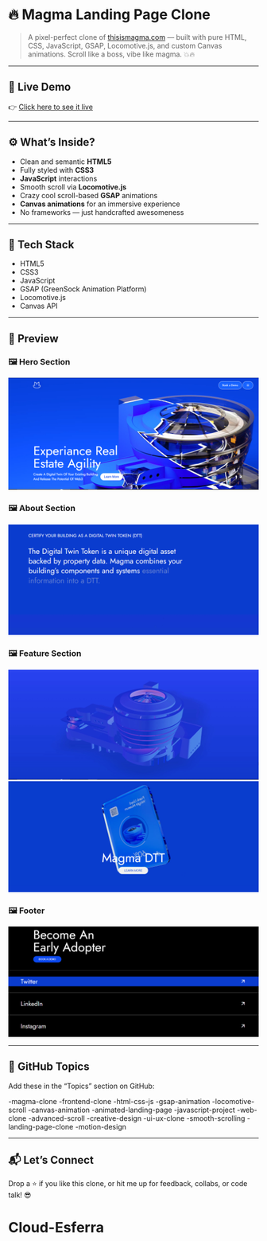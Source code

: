 # 🔥 Magma Landing Page Clone

> A pixel-perfect clone of [thisismagma.com](https://thisismagma.com/) — built with pure HTML, CSS, JavaScript, GSAP, Locomotive.js, and custom Canvas animations. Scroll like a boss, vibe like magma. 💥🔥

---

## 🚀 Live Demo

👉 [Click here to see it live](https://kahkasha17.github.io/thisismagma-clone/)  

---

## ⚙️ What’s Inside?

- Clean and semantic **HTML5**
- Fully styled with **CSS3**
- **JavaScript** interactions
- Smooth scroll via **Locomotive.js**
- Crazy cool scroll-based **GSAP** animations
- **Canvas animations** for an immersive experience
- No frameworks — just handcrafted awesomeness

---

## 🧠 Tech Stack

- HTML5
- CSS3
- JavaScript
- GSAP (GreenSock Animation Platform)
- Locomotive.js
- Canvas API

---

## 📸 Preview

<!-- Option 1: Markdown-style preview -->
### 🖼️ Hero Section  
![Hero](assets/hero.PNG)

### 🖼️ About Section  
![About](assets/about.PNG)

### 🖼️ Feature Section  
![Features](assets/feature.PNG)
![Features](assets/feature2.PNG)

### 🖼️ Footer  
![Footer](assets/footer.PNG)

<!-- Option 2: Row layout using HTML -->
<!--
<h3>📸 Preview</h3>

<p float="left">
  <img src="assets/hero.png" width="30%" />
  <img src="assets/scroll.png" width="30%" />
  <img src="assets/footer.png" width="30%" />
</p>
-->

---

## 🔖 GitHub Topics

Add these in the “Topics” section on GitHub:

-magma-clone
-frontend-clone
-html-css-js
-gsap-animation
-locomotive-scroll
-canvas-animation
-animated-landing-page
-javascript-project
-web-clone
-advanced-scroll
-creative-design
-ui-ux-clone
-smooth-scrolling
-landing-page-clone
-motion-design

---

## 📬 Let’s Connect

Drop a ⭐ if you like this clone, or hit me up for feedback, collabs, or code talk! 😎  
# Cloud-Esferra
